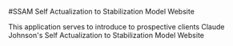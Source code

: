  #SSAM Self Actualization to Stabilization Model Website
 
 This application serves to introduce to prospective clients Claude Johnson's Self Actualization to Stabilization Model Website
 
